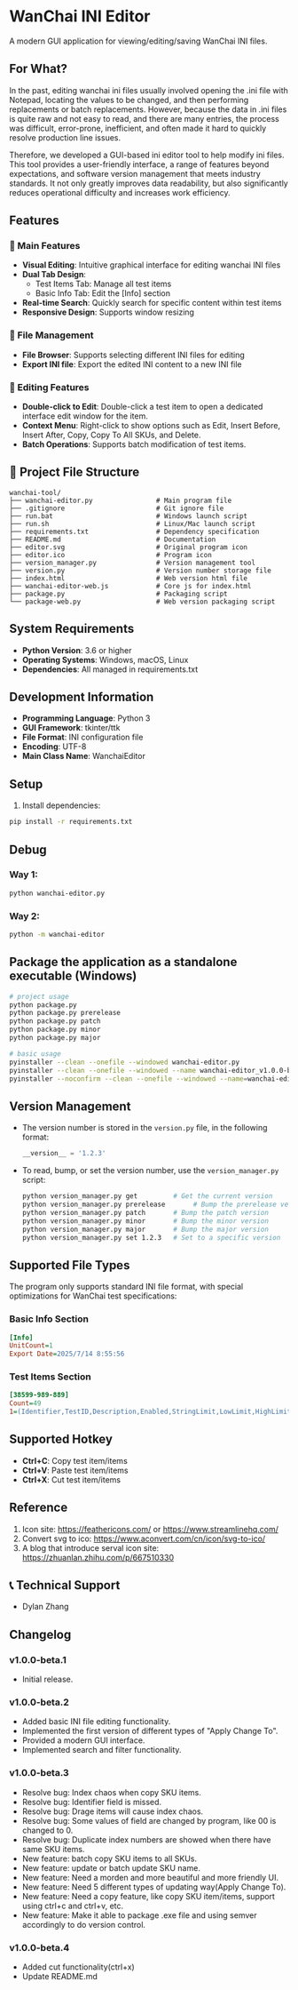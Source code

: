 # WanChai INI Editor

A modern GUI application for viewing/editing/saving WanChai INI files.

## For What?
In the past, editing wanchai ini files usually involved opening the .ini file with Notepad, locating the values to be changed, and then performing replacements or batch replacements. However, because the data in .ini files is quite raw and not easy to read, and there are many entries, the process was difficult, error-prone, inefficient, and often made it hard to quickly resolve production line issues.

Therefore, we developed a GUI-based ini editor tool to help modify ini files. This tool provides a user-friendly interface, a range of features beyond expectations, and software version management that meets industry standards. It not only greatly improves data readability, but also significantly reduces operational difficulty and increases work efficiency.

## Features

### 🎯 Main Features
- **Visual Editing**: Intuitive graphical interface for editing wanchai INI files
- **Dual Tab Design**:   
  - Test Items Tab: Manage all test items
  - Basic Info Tab: Edit the [Info] section
- **Real-time Search**: Quickly search for specific content within test items
- **Responsive Design**: Supports window resizing

### 📁 File Management
- **File Browser**: Supports selecting different INI files for editing
- **Export INI file**: Export the edited INI content to a new INI file

### 🔧 Editing Features
- **Double-click to Edit**: Double-click a test item to open a dedicated interface edit window for the item.
- **Context Menu**: Right-click to show options such as Edit, Insert Before, Insert After, Copy, Copy To All SKUs, and Delete.
- **Batch Operations**: Supports batch modification of test items.

## 📁 Project File Structure

```
wanchai-tool/
├── wanchai-editor.py                # Main program file
├── .gitignore                       # Git ignore file
├── run.bat                          # Windows launch script
├── run.sh                           # Linux/Mac launch script
├── requirements.txt                 # Dependency specification
├── README.md                        # Documentation
├── editor.svg                       # Original program icon
├── editor.ico                       # Program icon
├── version_manager.py               # Version management tool
├── version.py                       # Version number storage file
├── index.html                       # Web version html file
├── wanchai-editor-web.js            # Core js for index.html
├── package.py                       # Packaging script
└── package-web.py                   # Web version packaging script
```

## System Requirements

- **Python Version**: 3.6 or higher
- **Operating Systems**: Windows, macOS, Linux
- **Dependencies**: All managed in requirements.txt

## Development Information

- **Programming Language**: Python 3
- **GUI Framework**: tkinter/ttk
- **File Format**: INI configuration file
- **Encoding**: UTF-8
- **Main Class Name**: WanchaiEditor

## Setup

1. Install dependencies:

```bash
pip install -r requirements.txt
```

## Debug

### Way 1:
```bash
python wanchai-editor.py
```

### Way 2:
```bash
python -m wanchai-editor
```

## Package the application as a standalone executable (Windows)

```bash
# project usage
python package.py
python package.py prerelease
python package.py patch
python package.py minor
python package.py major

# basic usage
pyinstaller --clean --onefile --windowed wanchai-editor.py
pyinstaller --clean --onefile --windowed --name wanchai-editor_v1.0.0-beta.1 wanchai-editor.py
pyinstaller --noconfirm --clean --onefile --windowed --name=wanchai-editor_v1.0.0-beta.1 --icon=editor.ico wanchai-editor.py
```

## Version Management

- The version number is stored in the `version.py` file, in the following format:
  ```python
  __version__ = '1.2.3'
  ```
- To read, bump, or set the version number, use the `version_manager.py` script:
  ```sh
  python version_manager.py get         # Get the current version
  python version_manager.py prerelease       # Bump the prerelease version
  python version_manager.py patch       # Bump the patch version
  python version_manager.py minor       # Bump the minor version
  python version_manager.py major       # Bump the major version
  python version_manager.py set 1.2.3   # Set to a specific version
  ```

## Supported File Types

The program only supports standard INI file format, with special optimizations for WanChai test specifications:

### Basic Info Section
```ini
[Info]
UnitCount=1
Export Date=2025/7/14 8:55:56
```

### Test Items Section
```ini
[38599-989-889]
Count=49
1=(Identifier,TestID,Description,Enabled,StringLimit,LowLimit,HighLimit,LimitType,Unit,Parameters) VALUES ('38599-989-889','999','Name',0,'Jabra Evolve3 85','0','0','0','Description','UC, Link390C, Black, WLC Chrg')
```

## Supported Hotkey

- **Ctrl+C**: Copy test item/items
- **Ctrl+V**: Paste test item/items
- **Ctrl+X**: Cut test item/items

## Reference
1. Icon site: https://feathericons.com/ or https://www.streamlinehq.com/
2. Convert svg to ico: https://www.aconvert.com/cn/icon/svg-to-ico/
3. A blog that introduce serval icon site: https://zhuanlan.zhihu.com/p/667510330

## 📞 Technical Support
- Dylan Zhang

## Changelog

### v1.0.0-beta.1
- Initial release.

### v1.0.0-beta.2
- Added basic INI file editing functionality.
- Implemented the first version of different types of "Apply Change To".
- Provided a modern GUI interface.
- Implemented search and filter functionality.

### v1.0.0-beta.3
- Resolve bug: Index chaos when copy SKU items.
- Resolve bug: Identifier field is missed.
- Resolve bug: Drage items will cause index chaos.
- Resolve bug: Some values of field are changed by program, like 00 is changed to 0.
- Resolve bug: Duplicate index numbers are showed when there have same SKU items.
- New feature: batch copy SKU items to all SKUs.
- New feature: update or batch update SKU name.
- New feature: Need a morden and more beautiful and more friendly UI.
- New feature: Need 5 different types of updating way(Apply Change To).
- New feature: Need a copy feature, like copy SKU item/items, support using ctrl+c and ctrl+v, etc.
- New feature: Make it able to package .exe file and using semver accordingly to do version control.

### v1.0.0-beta.4
- Added cut functionality(ctrl+x)
- Update README.md